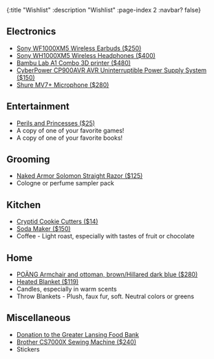 {:title "Wishlist"
 :description "Wishlist"
 :page-index 2
 :navbar? false}


## Electronics

- [Sony WF1000XM5 Wireless Earbuds ($250)](https://electronics.sony.com/audio/headphones/truly-wireless-earbuds/p/wf1000xm5-b)
- [Sony WH1000XM5 Wireless Headphones ($400)](https://electronics.sony.com/audio/headphones/headband/p/wh1000xm5-b)
- [Bambu Lab A1 Combo 3D printer ($480)](https://us.store.bambulab.com/products/a1)
- [CyberPower CP900AVR AVR Uninterruptible Power Supply System ($150)](https://www.cyberpowersystems.com/product/ups/avr/cp900avr/)
- [Shure MV7+ Microphone ($280)](https://www.shure.com/en-US/products/microphones/mv7?variant=MV7%252B-K)


## Entertainment

- [Perils and Princesses ($25)](https://www.indiepressrevolution.com/xcart/Perils-and-Princesses-Print-PDF.html)
- A copy of one of your favorite games!
- A copy of one of your favorite books!


## Grooming

- [Naked Armor Solomon Straight Razor ($125)](https://www.nakedarmor.com/collections/straight-razors/products/solomon-straight-razor-black)
- Cologne or perfume sampler pack


## Kitchen

- [Cryptid Cookie Cutters ($14)](https://www.etsy.com/listing/1384136278/cryptid-cookie-cutters-set-1-sasquatch?gpla=1&gao=1&&utm_source=google&utm_medium=cpc&utm_campaign=shopping_us_ps-b-craft_supplies_and_tools-kitchen_supplies-baking_and_cake_decorations-other&utm_custom1=_k_Cj0KCQjwuNemBhCBARIsADp74QTdrRl432au4XIEAIo67Kys24X7fU12asLjXQ82ipepkAwcXtEft6waAiPMEALw_wcB_k_&utm_content=go_12565309429_122041493880_507284153981_pla-295472666587_m__1384136278_115275073&utm_custom2=12565309429)
- [Soda Maker ($150)](https://sparkel.com/)
- Coffee - Light roast, especially with tastes of fruit or chocolate


## Home

- [POÄNG Armchair and ottoman, brown/Hillared dark blue ($280)](https://www.ikea.com/us/en/p/poaeng-armchair-and-ottoman-brown-hillared-dark-blue-s59484289/)
- [Heated Blanket ($119)](https://www.amazon.com/gp/product/B0CF56554V/ref=ox_sc_act_title_1)
- Candles, especially in warm scents
- Throw Blankets - Plush, faux fur, soft. Neutral colors or greens


## Miscellaneous

- [Donation to the Greater Lansing Food Bank](https://greaterlansingfoodbank.org/give)
- [Brother CS7000X Sewing Machine ($240)](https://www.brother-usa.com/products/cs7000x)
- Stickers
